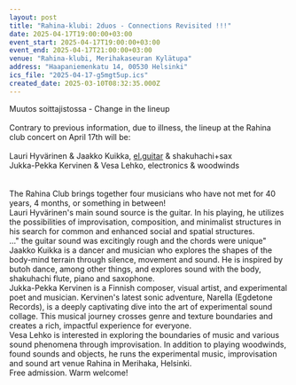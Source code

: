 ```yaml
---
layout: post
title: "Rahina-klubi: 2duos - Connections Revisited !!!"
date: 2025-04-17T19:00:00+03:00
event_start: 2025-04-17T19:00:00+03:00
event_end: 2025-04-17T21:00:00+03:00
venue: "Rahina-klubi, Merihakaseuran Kylätupa"
address: "Haapaniemenkatu 14, 00530 Helsinki"
ics_file: "2025-04-17-g5mgt5up.ics"
created_date: 2025-03-10T08:32:35.000Z
---
```


Muutos soittajistossa - Change in the lineup<br><br>Contrary to previous information, due to illness, the lineup  at the Rahina club concert on April 17th will be:<br><br><span><a></a></span>Lauri Hyvärinen &amp; Jaakko Kuikka, [el.guitar](http://el.guitar) &amp; shakuhachi+sax <br>Jukka-Pekka Kervinen &amp; Vesa Lehko, electronics &amp; woodwinds<br><br><br>The Rahina Club brings together four musicians who have not met for 40 years, 4 months, or something in between!<br>Lauri Hyvärinen's main sound source is the guitar. In his playing, he utilizes the possibilities of improvisation, composition, and minimalist structures in his search for common and enhanced social and spatial structures.<br>..." the guitar sound was excitingly rough and the chords were unique"<br>Jaakko Kuikka is a dancer and musician who explores the shapes of the body-mind terrain through silence, movement and sound. He is inspired by butoh dance, among other things, and explores sound with the body, shakuhachi flute, piano and saxophone.<br>Jukka-Pekka Kervinen is a Finnish composer, visual artist, and experimental poet and musician. Kervinen's latest sonic adventure, Narella (Egdetone Records), is a deeply captivating dive into the art of experimental sound collage. This musical journey crosses genre and texture boundaries and creates a rich, impactful experience for everyone.<br>Vesa Lehko is interested in exploring the boundaries of music and various sound phenomena through improvisation. In addition to playing woodwinds, found sounds and objects, he runs the experimental music, improvisation and sound art venue Rahina in Merihaka, Helsinki.<br>Free admission. Warm welcome!<br>
